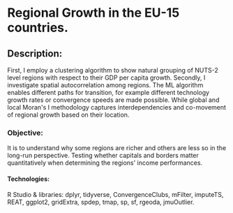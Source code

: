 # Regional Growth in the EU-15 countries.

## Description: 

First, I employ a clustering algorithm to show natural grouping of NUTS-2 level regions with respect to their GDP per capita growth. 
Secondly, I investigate spatial autocorrelation among regions. The ML algorithm enables different paths for transition, for example different technology 
growth rates or convergence speeds are made possible. While global and local Moran's I methodology captures interdependencies and co-movement of regional 
growth based on their location. 

### Objective: 

It is to understand why some regions are richer and others are less so in the long-run perspective. Testing whether capitals and borders matter 
quantitatively when determining the regions' income performances.

#### Technologies: 
R Studio & libraries:
dplyr,
tidyverse,
ConvergenceClubs,
mFilter,
imputeTS,
REAT,
ggplot2,
gridExtra,
spdep,
tmap,
sp,
sf,
rgeoda,
jmuOutlier.
  
 
